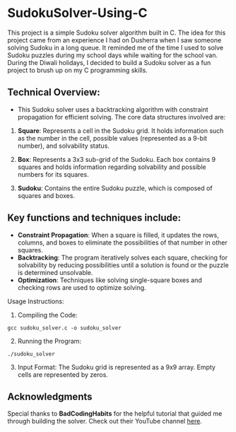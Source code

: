 # SudokuSolver-Using-C
This project is a simple Sudoku solver algorithm built in C. The idea for this project came from an experience I had on Dusherra when I saw someone solving Sudoku in a long queue. It reminded me of the time I used to solve Sudoku puzzles during my school days while waiting for the school van. During the Diwali holidays, I decided to build a Sudoku solver as a fun project to brush up on my C programming skills.

## Technical Overview:
- This Sudoku solver uses a backtracking algorithm with constraint propagation for efficient solving. The core data structures involved are:

1. **Square**: Represents a cell in the Sudoku grid. It holds information such as the number in the cell, possible values (represented as a 9-bit number), and solvability status.

2. **Box**: Represents a 3x3 sub-grid of the Sudoku. Each box contains 9 squares and holds information regarding solvability and possible numbers for its squares.

3. **Sudoku**: Contains the entire Sudoku puzzle, which is composed of squares and boxes.

## Key functions and techniques include:

- **Constraint Propagation**: When a square is filled, it updates the rows, columns, and boxes to eliminate the possibilities of that number in other squares.
- **Backtracking**: The program iteratively solves each square, checking for solvability by reducing possibilities until a solution is found or the puzzle is determined unsolvable.
- **Optimization**: Techniques like solving single-square boxes and checking rows are used to optimize solving.

Usage Instructions:
1. Compiling the Code:

```
gcc sudoku_solver.c -o sudoku_solver
```
2. Running the Program:
```
./sudoku_solver
```
3. Input Format: The Sudoku grid is represented as a 9x9 array. Empty cells are represented by zeros.


## Acknowledgments

Special thanks to **BadCodingHabits** for the helpful tutorial that guided me through building the solver. Check out their YouTube channel [here](https://www.youtube.com/@badcodinghabits).
